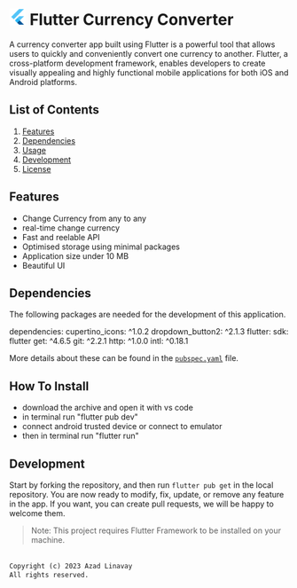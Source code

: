 # <img src="android/app/src/main/res/mipmap-xxhdpi/ic_launcher.png" alt="icon" width=30> Flutter Currency Converter


A currency converter app built using Flutter is a powerful tool that allows users to quickly and conveniently convert one currency to another. Flutter, a cross-platform development framework, enables developers to create visually appealing and highly functional mobile applications for both iOS and Android platforms.

## List of Contents

1. [Features](#features)
2. [Dependencies](#dependencies)
3. [Usage](#usage)
4. [Development](#development)
5. [License](#license)


## Features

- Change Currency from any to any
- real-time change currency
- Fast and reelable API
- Optimised storage using minimal packages
- Application size under 10 MB
- Beautiful UI


## Dependencies

The following packages are needed for the development of this application.


dependencies:
  cupertino_icons: ^1.0.2
  dropdown_button2: ^2.1.3
  flutter:
    sdk: flutter
  get: ^4.6.5
  git: ^2.2.1
  http: ^1.0.0
  intl: ^0.18.1

More details about these can be found in the [`pubspec.yaml`](https://github.com/azadlinavay/currencyconverter/blob/main/pubspec.yaml) file.

## How To Install

- download the archive and open it with  vs code
- in terminal run "flutter pub dev"
- connect android trusted device or connect to emulator 
- then in terminal run "flutter run"

## Development

Start by forking the repository, and then run `flutter pub get` in the local repository. You are now ready to modify, fix, update, or remove any feature in the app. If you want, you can create pull requests, we will be happy to welcome them.
>Note: This project requires Flutter Framework to be installed on your machine.

```

Copyright (c) 2023 Azad Linavay
All rights reserved.